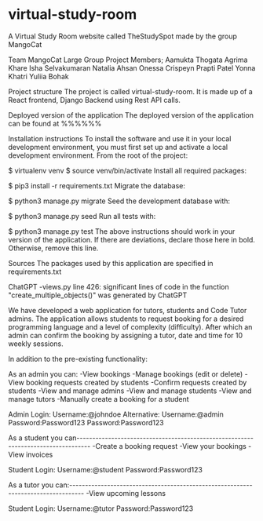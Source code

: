 # virtual-study-room
A Virtual Study Room website called TheStudySpot made by the group MangoCat

Team MangoCat Large Group Project Members;
Aamukta Thogata
Agrima Khare
Isha Selvakumaran
Natalia Ahsan
Onessa Crispeyn
Prapti Patel
Yonna Khatri
Yuliia Bohak

Project structure
The project is called virtual-study-room. It is made up of a React frontend, Django Backend using Rest API calls.

Deployed version of the application
The deployed version of the application can be found at %%%%%%

Installation instructions
To install the software and use it in your local development environment, you must first set up and activate a local development environment. From the root of the project:

$ virtualenv venv
$ source venv/bin/activate
Install all required packages:

$ pip3 install -r requirements.txt
Migrate the database:

$ python3 manage.py migrate
Seed the development database with:

$ python3 manage.py seed
Run all tests with:

$ python3 manage.py test
The above instructions should work in your version of the application. If there are deviations, declare those here in bold. Otherwise, remove this line.

Sources
The packages used by this application are specified in requirements.txt

ChatGPT -views.py line 426: significant lines of code in the function "create_multiple_objects()" was generated by ChatGPT

We have developed a web application for tutors, students and Code Tutor admins. The application allows students to request booking for a desired programming language and a level of complexity (difficulty). After which an admin can confirm the booking by assigning a tutor, date and time for 10 weekly sessions.

In addition to the pre-existing functionality:

As an admin you can: -View bookings -Manage bookings (edit or delete) -View booking requests created by students -Confirm requests created by students -View and manage admins -View and manage students -View and manage tutors -Manually create a booking for a student

Admin Login: Username:@johndoe Alternative: Username:@admin Password:Password123 Password:Password123

As a student you can---------------------------------------------------------------------------------- -Create a booking request -View your bookings -View invoices

Student Login: Username:@student Password:Password123

As a tutor you can:---------------------------------------------------------------------------------- -View upcoming lessons

Student Login: Username:@tutor Password:Password123
